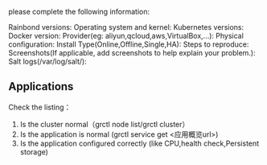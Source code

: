 please complete the following information:

Rainbond versions:
Operating system and kernel:
Kubernetes versions:
Docker version:
Provider(eg: aliyun,qcloud,aws,VirtualBox,...): 
Physical configuration:
Install Type(Online,Offline,Single,HA):
Steps to reproduce:
Screenshots(If applicable, add screenshots to help explain your problem.):
Salt logs(/var/log/salt/):

## Applications
Check the listing：
1. Is the cluster normal（grctl node list/grctl cluster）
2. Is the application is normal (grctl service get <应用概览url>)
3. Is the application configured correctly (like CPU,health check,Persistent storage)
